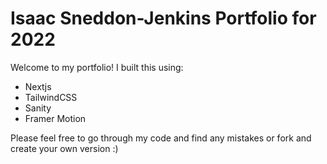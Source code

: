 # Isaac Sneddon-Jenkins Portfolio for 2022

Welcome to my portfolio! I built this using:

- Nextjs
- TailwindCSS
- Sanity
- Framer Motion

Please feel free to go through my code and find any mistakes or fork and create your own version :)